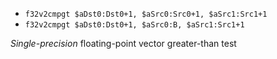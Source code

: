 * `f32v2cmpgt $aDst0:Dst0+1, $aSrc0:Src0+1, $aSrc1:Src1+1`
* `f32v2cmpgt $aDst0:Dst0+1, $aSrc0:B, $aSrc1:Src1+1`

*Single-precision* floating-point vector greater-than test
